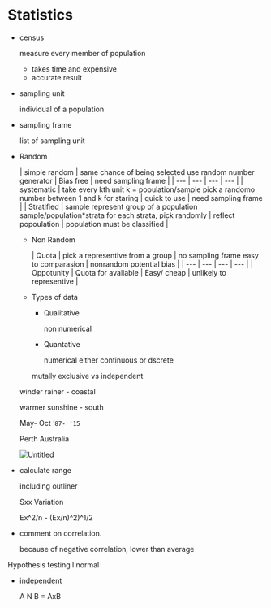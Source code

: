 # Statistics

- census
    
    measure every member of population
    
    - takes time and expensive
    - accurate result
- sampling unit
    
    individual of a population
    
- sampling frame
    
    list of sampling unit
    
- Random
    
    
    | simple random | same chance of being selected
    use random number generator | Bias free | need sampling frame |
    | --- | --- | --- | --- |
    | systematic | take every kth unit
    k = population/sample
    pick a randomo number between 1 and k for staring | quick to use | need sampling frame |
    | Stratified | sample represent group of a population
    sample/population*strata for each strata, pick randomly | reflect popoulation | population must be classified |
    - Non Random
        
        
        | Quota | pick a representive from a group | no sampling frame
        easy to comparasion | nonrandom
        potential bias |
        | --- | --- | --- | --- |
        | Oppotunity | Quota for avaliable | Easy/ cheap | unlikely to representive |
    - Types of data
        - Qualitative
            
            non numerical
            
        - Quantative
            
            numerical either continuous or dscrete
            
        
        mutally exclusive vs independent
        
    
    winder rainer - coastal
    
    warmer sunshine - south
    
    May- Oct  ‘`87- '15`
    
    Perth Australia 
    
    ![Untitled](Statistics%20c8b942f1447346edae5b525bf0f8973d/Untitled.png)
    
- calculate range
    
    including outliner
    
    Sxx Variation
    
    Ex^2/n - (Ex/n)^2)^1/2
    
- comment on correlation.
    
    because of negative correlation,  lower than average
    

Hypothesis testing l normal

- independent
    
    A N B = AxB
